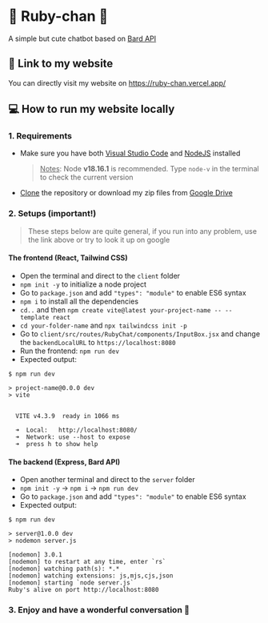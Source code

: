 # 🌟 Ruby-chan 🌟

A simple but cute chatbot based on [Bard API](https://github.com/EvanZhouDev/bard-ai)

## 🔗 Link to my website

You can directly visit my website on https://ruby-chan.vercel.app/

## 💻 How to run my website locally

### 1. Requirements

-   Make sure you have both [Visual Studio Code](https://code.visualstudio.com/) and [NodeJS](https://nodejs.org/en/download) installed

    > <u>Notes</u>: Node **v18.16.1** is recommended. Type `node-v` in the terminal to check the current version

-   [Clone](https://docs.github.com/en/repositories/creating-and-managing-repositories/cloning-a-repository) the repository or download my zip files from [Google Drive](https://drive.google.com/drive/folders/1TrPktqUMe6a5bjYBcYkUrzRFWAflvtqY?usp=sharing)

### 2. Setups (important!)

> These steps below are quite general, if you run into any problem, use the link above or try to look it up on google

#### The frontend (React, Tailwind CSS)

-   Open the terminal and direct to the `client` folder
-   `npm init -y` to initialize a node project
-   Go to `package.json` and add `"types": "module"` to enable ES6 syntax
-   `npm i` to install all the dependencies
-   `cd..` and then `npm create vite@latest your-project-name -- --template react`
-   `cd your-folder-name` and `npx tailwindcss init -p`
-   Go to `client/src/routes/RubyChat/components/InputBox.jsx` and change the `backendLocalURL` to `https://localhost:8080`
-   Run the frontend: `npm run dev`
-   Expected output:

```
$ npm run dev

> project-name@0.0.0 dev
> vite


  VITE v4.3.9  ready in 1066 ms

  ➜  Local:   http://localhost:8080/
  ➜  Network: use --host to expose
  ➜  press h to show help
```

#### The backend (Express, Bard API)

-   Open another terminal and direct to the `server` folder
-   `npm init -y` -> `npm i` -> `npm run dev`
-   Go to `package.json` and add `"types": "module"` to enable ES6 syntax
-   Expected output:

```
$ npm run dev

> server@1.0.0 dev
> nodemon server.js

[nodemon] 3.0.1
[nodemon] to restart at any time, enter `rs`
[nodemon] watching path(s): *.*
[nodemon] watching extensions: js,mjs,cjs,json
[nodemon] starting `node server.js`
Ruby's alive on port http://localhost:8080
```

### 3. Enjoy and have a wonderful conversation 🥳
